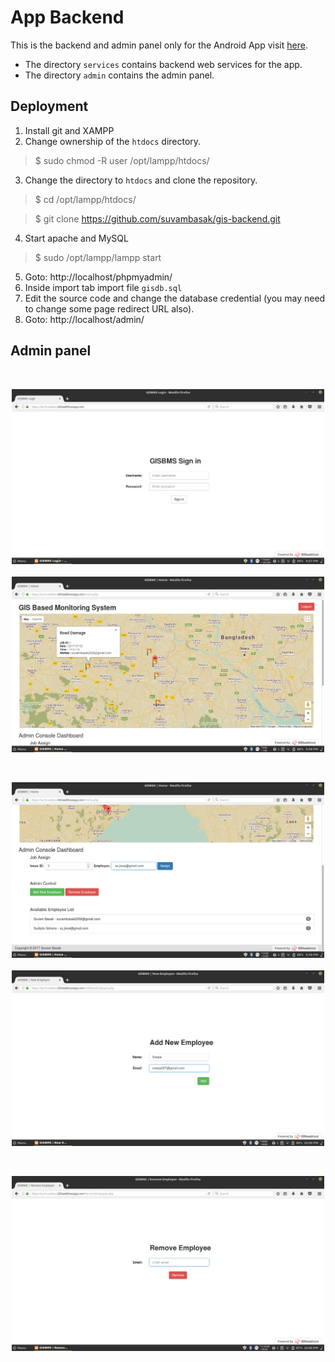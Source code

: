 # App Backend
This is the backend and admin panel only for the Android App visit [here](https://github.com/suvambasak/GISBMS.git).

- The directory `services` contains backend web services for the app.
- The directory `admin` contains the admin panel.


## Deployment
1. Install git and XAMPP
2. Change ownership of the `htdocs` directory.
> $ sudo chmod -R user /opt/lampp/htdocs/
3. Change the directory to `htdocs` and clone the repository.
> $ cd /opt/lampp/htdocs/

> $ git clone https://github.com/suvambasak/gis-backend.git
4. Start apache and MySQL
> $ sudo /opt/lampp/lampp start
5. Goto: http://localhost/phpmyadmin/
6. Inside import tab import file `gisdb.sql`
7. Edit the source code and change the database credential (you may need to change some page redirect URL also).
8. Goto: http://localhost/admin/

## Admin panel
<br>
<p align='center' width='100%'>
    <img width='500' src='https://github.com/suvambasak/gis-backend/blob/master/doc/Login.png?raw=true'>
    &nbsp;&nbsp;&nbsp;
    <img width='500' src='https://github.com/suvambasak/gis-backend/blob/master/doc/MapView.png?raw=true'>
</p>
<br>
<p align='center' width='100%'>
    <img width='500' src='https://github.com/suvambasak/gis-backend/blob/master/doc/AdminControl.png?raw=true'>
    &nbsp;&nbsp;&nbsp;
    <img width='500' src='https://github.com/suvambasak/gis-backend/blob/master/doc/AddEmp.png?raw=true'>
</p>
<br>
<p align='center' width='100%'>
    <img width='500' src='https://github.com/suvambasak/gis-backend/blob/master/doc/RemoveEmp.png?raw=true'>
</p>